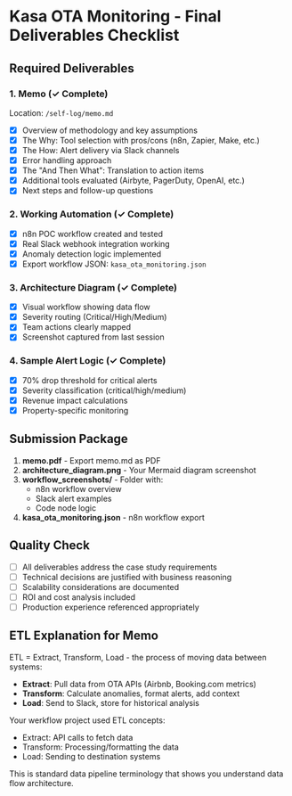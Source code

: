 # Kasa OTA Monitoring - Final Deliverables Checklist

## Required Deliverables

### 1. Memo (✓ Complete)
Location: `/self-log/memo.md`
- [x] Overview of methodology and key assumptions
- [x] The Why: Tool selection with pros/cons (n8n, Zapier, Make, etc.)
- [x] The How: Alert delivery via Slack channels
- [x] Error handling approach
- [x] The "And Then What": Translation to action items
- [x] Additional tools evaluated (Airbyte, PagerDuty, OpenAI, etc.)
- [x] Next steps and follow-up questions

### 2. Working Automation (✓ Complete)
- [x] n8n POC workflow created and tested
- [x] Real Slack webhook integration working
- [x] Anomaly detection logic implemented
- [x] Export workflow JSON: `kasa_ota_monitoring.json`

### 3. Architecture Diagram (✓ Complete)
- [x] Visual workflow showing data flow
- [x] Severity routing (Critical/High/Medium)
- [x] Team actions clearly mapped
- [x] Screenshot captured from last session

### 4. Sample Alert Logic (✓ Complete)
- [x] 70% drop threshold for critical alerts
- [x] Severity classification (critical/high/medium)
- [x] Revenue impact calculations
- [x] Property-specific monitoring

## Submission Package

1. **memo.pdf** - Export memo.md as PDF
2. **architecture_diagram.png** - Your Mermaid diagram screenshot
3. **workflow_screenshots/** - Folder with:
   - n8n workflow overview
   - Slack alert examples
   - Code node logic
4. **kasa_ota_monitoring.json** - n8n workflow export

## Quality Check
- [ ] All deliverables address the case study requirements
- [ ] Technical decisions are justified with business reasoning
- [ ] Scalability considerations are documented
- [ ] ROI and cost analysis included
- [ ] Production experience referenced appropriately

## ETL Explanation for Memo
ETL = Extract, Transform, Load - the process of moving data between systems:
- **Extract**: Pull data from OTA APIs (Airbnb, Booking.com metrics)
- **Transform**: Calculate anomalies, format alerts, add context
- **Load**: Send to Slack, store for historical analysis

Your werkflow project used ETL concepts:
- Extract: API calls to fetch data
- Transform: Processing/formatting the data
- Load: Sending to destination systems

This is standard data pipeline terminology that shows you understand data flow architecture.